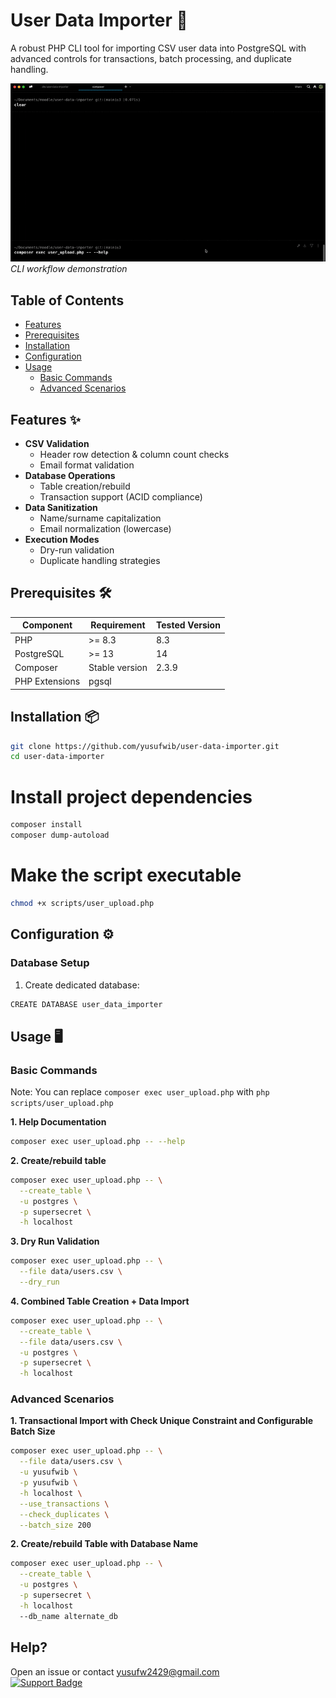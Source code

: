 # User Data Importer 🚀

A robust PHP CLI tool for importing CSV user data into PostgreSQL with advanced controls for transactions, batch processing, and duplicate handling.

![CLI Demo](/assets/cli-demo.gif) *CLI workflow demonstration*

## Table of Contents

- [Features](#features)
- [Prerequisites](#prerequisites)
- [Installation](#installation)
- [Configuration](#configuration)
- [Usage](#usage)
  - [Basic Commands](#basic-commands)
  - [Advanced Scenarios](#advanced-scenarios)

## Features ✨

- **CSV Validation**  
  - Header row detection & column count checks
  - Email format validation
- **Database Operations**  
  - Table creation/rebuild
  - Transaction support (ACID compliance)
- **Data Sanitization**  
  - Name/surname capitalization
  - Email normalization (lowercase)
- **Execution Modes**  
  - Dry-run validation
  - Duplicate handling strategies

## Prerequisites 🛠️

| Component       | Requirement              | Tested Version |
|-----------------|--------------------------|----------------|
| PHP             | >= 8.3                   | 8.3            |
| PostgreSQL      | >= 13                    | 14           |
| Composer        | Stable version           | 2.3.9          |
| PHP Extensions  | pgsql              |                |

## Installation 📦

```bash
git clone https://github.com/yusufwib/user-data-importer.git
cd user-data-importer
```

# Install project dependencies

```bash
composer install
composer dump-autoload
```

# Make the script executable

```bash
chmod +x scripts/user_upload.php
```

## Configuration ⚙️

### Database Setup

1. Create dedicated database:

```bash
CREATE DATABASE user_data_importer
```

## Usage 🖥️

### Basic Commands

Note: You can replace ``composer exec user_upload.php`` with ``php scripts/user_upload.php``

**1. Help Documentation**

```bash
composer exec user_upload.php -- --help
```

**2. Create/rebuild table**

```bash
composer exec user_upload.php -- \
  --create_table \
  -u postgres \
  -p supersecret \
  -h localhost
```

**3. Dry Run Validation**

```bash
composer exec user_upload.php -- \
  --file data/users.csv \
  --dry_run
  ```

**4. Combined Table Creation + Data Import**

```bash
composer exec user_upload.php -- \
  --create_table \
  --file data/users.csv \
  -u postgres \
  -p supersecret \
  -h localhost 
 ```

### Advanced Scenarios

**1. Transactional Import with Check Unique Constraint and Configurable Batch Size**

```bash
composer exec user_upload.php -- \
  --file data/users.csv \
  -u yusufwib \
  -p yusufwib \
  -h localhost \
  --use_transactions \
  --check_duplicates \
  --batch_size 200
```

**2. Create/rebuild Table with Database Name**

```bash
composer exec user_upload.php -- \
  --create_table \
  -u postgres \
  -p supersecret \
  -h localhost
  --db_name alternate_db
```

## Help?

Open an issue or contact  [yusufw2429@gmail.com](mailto:yusufwib@example.com)  
[![Support Badge](https://img.shields.io/badge/Support-Email-blue)](mailto:yusufw2429@gmail.com)
